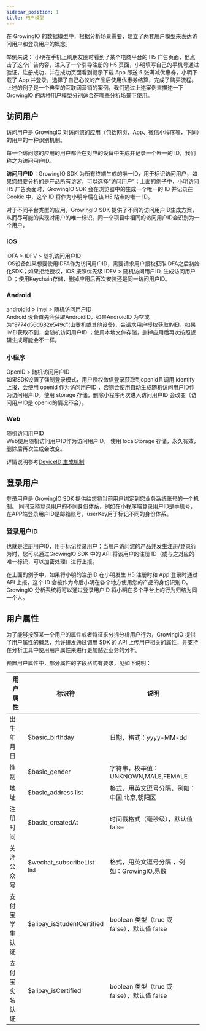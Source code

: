 ```yaml
---
sidebar_position: 1
title: 用户模型
---
```

在 GrowingIO 的数据模型中，根据分析场景需要，建立了两套用户模型来表达访问用户和登录用户的概念。

举例来说：
小明在手机上刷朋友圈时看到了某个电商平台的 H5 广告页面，他点击了这个广告内容，进入了一个引导注册的 H5 页面，小明填写自己的手机号通过验证，注册成功，并在成功页面看到提示下载 App 即送 5 张满减优惠券，小明下载了 App 并登录，选择了自己心仪的产品后使用优惠券结算，完成了购买流程。
上述的例子是一个典型的互联网营销的案例，我们通过上述案例来描述一下 GrowingIO 的两种用户模型分别适合在哪些分析场景下使用。

## 访问用户

访问用户是 GrowingIO 对访问您的应用（包括网页、App、微信小程序等，下同）的用户的一种识别机制。

每一个访问您的应用的用户都会在对应的设备中生成并记录一个唯一的 ID，我们称之为访问用户ID。

**访问用户ID**：GrowingIO SDK 为所有终端生成的唯一ID，用于标识访问用户，如果您想要分析的是产品所有访客，可以选择“访问用户”；上面的例子中，小明访问 H5 广告页面时，GrowingIO SDK 会在浏览器中的生成一个唯一的 ID 并记录在Cookie 中，这个 ID 将作为小明今后在该 H5 站点的唯一 ID。

对于不同平台类型的应用，GrowingIO SDK 提供了不同的访问用户ID生成方案，从而尽可能的实现对用户的唯一标识。同一个项目中相同的访问用户ID会识别为一个用户。

### iOS

IDFA > IDFV > 随机访问用户ID<br/>
iOS设备如果想要使用IDFA作为访问用户ID，需要请求用户授权获取IDFA之后初始化SDK；如果拒绝授权，iOS 按照优先级 IDFV > 随机访问用户ID, 生成访问用户ID ；使用Keychain存储，删掉应用后再次安装还是同一访问用户ID。

### Android

androidId > imei > 随机访问用户ID<br/>
Android 设备首先会获取AndroidID，如果AndroidID 为空或为“9774d56d682e549c”(山寨机或其他设备)，会请求用户授权获取IMEI，如果IMEI获取不到，会随机访问用户ID ；使用本地文件存储，删掉应用后再次按照逻辑生成可能会不一样。

### 小程序

OpenID  > 随机访问用户ID<br/>
如果SDK设置了强制登录模式，用户授权微信登录获取到openid且调用 identify 上报，会使用 openid 作为访问用户ID ，否则会使用自动生成随机访问用户ID作为访问用户ID。使用 storage 存储，删除小程序再次进入访问用户ID 会改变（访问用户ID是 openid的情况不会）。

### Web

随机访问用户ID<br/>
Web使用随机访问用户ID作为访问用户ID，  使用 localStorage 存储，永久有效，删除后再次生成会改变。

详情说明参考[DeviceID 生成机制](/docs/question/common#10-客户端sdk-deviceid-生成机制简要逻辑是什么)

## 登录用户

登录用户是 GrowingIO SDK 提供给您将当前用户绑定到您业务系统账号的一个机制。
同时支持登录用户的不同身份体系，例如在小程序端登录用户ID是手机号，在APP端登录用户ID是邮箱账号，userKey用于标记不同的身份体系。

### 登录用户ID

也就是注册用户ID，用于标记登录用户；当用户访问您的产品并发生注册/登录行为时，您可以通过GrowingIO SDK 中的 API 将该用户的注册 ID（或与之对应的唯一标识，可以加密处理）进行上报。

在上面的例子中，如果将小明的注册ID 在小明发生 H5 注册时和 App 登录时通过 API 上报，这个 ID 会被作为今后小明在各个地方使用您的产品的身份识别ID。GrowingIO 分析系统将可以通过登录用户ID 将小明在多个平台上的行为归结为同一个人。

## 用户属性

为了能够按照某一个用户的属性或者特征来分拆分析用户行为，GrowingIO 提供了用户属性的概念，允许研发通过调用 SDK 的 API 上传用户相关的属性，并支持在分析工具中使用用户属性来进行更加贴近业务的分析。

预置用户属性中，部分属性的字段格式有要求，见如下说明：

| 用户属性       | 标识符                     | 说明                                      |
|--------------|----------------------------|-----------------------------------------|
| 出生年月日     | $basic_birthday            | 日期，格式：yyyy-MM-dd                      |
| 性别           | $basic_gender              | 字符串，枚举值：UNKNOWN,MALE,FEMALE         |
| 地址           | $basic_address list        | 格式，用英文逗号分隔，例如：中国,北京,朝阳区 |
| 注册时间       | $basic_createdAt           | 时间戳格式（毫秒级），默认值 false           |
| 关注公众号     | $wechat_subscribeList list | 格式，用英文逗号分隔 ，例如：GrowingIO,易数  |
| 支付宝学生认证 | $alipay_isStudentCertified | boolean 类型（true 或 false），默认值 false  |
| 支付宝实名认证 | $alipay_isCertified        | boolean 类型（true 或 false），默认值 false  |
